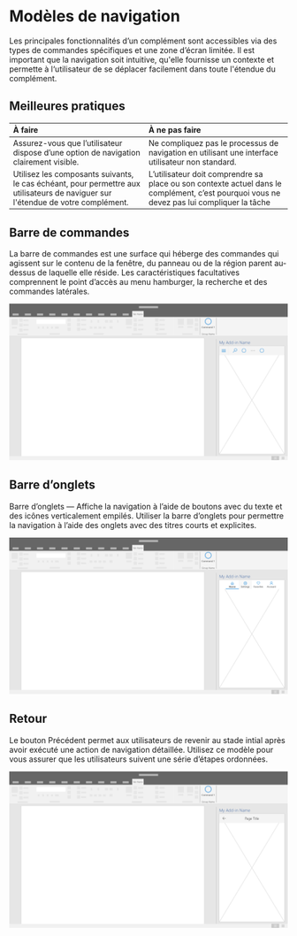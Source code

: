 # <a name="navigation-patterns"></a>Modèles de navigation

Les principales fonctionnalités d’un complément sont accessibles via des types de commandes spécifiques et une zone d’écran limitée. Il est important que la navigation soit intuitive, qu'elle fournisse un contexte et permette à l‘utilisateur de se déplacer facilement dans toute l'étendue du complément.

## <a name="best-practices"></a>Meilleures pratiques

| À faire    | À ne pas faire |
| :---- | :---- |
| Assurez-vous que l’utilisateur dispose d’une option de navigation clairement visible. | Ne compliquez pas le processus de navigation en utilisant une interface utilisateur non standard.
| Utilisez les composants suivants, le cas échéant, pour permettre aux utilisateurs de naviguer sur l'étendue de votre complément. | L’utilisateur doit comprendre sa place ou son contexte actuel dans le complément, c’est pourquoi vous ne devez pas lui compliquer la tâche



## <a name="command-bar"></a>Barre de commandes

La barre de commandes est une surface qui héberge des commandes qui agissent sur le contenu de la fenêtre, du panneau ou de la région parent au-dessus de laquelle elle réside. Les caractéristiques facultatives comprennent le point d’accès au menu hamburger, la recherche et des commandes latérales.

![Commandes — Spécifications pour le volet des tâches de bureau](../images/add-in-command-bar.png)



## <a name="tab-bar"></a>Barre d’onglets

Barre d’onglets — Affiche la navigation à l’aide de boutons avec du texte et des icônes verticalement empilés. Utiliser la barre d’onglets pour permettre la navigation à l’aide des onglets avec des titres courts et explicites.

![Barre d’onglets — Spécifications du volet des tâches de bureau](../images/add-in-tab-bar.png)


## <a name="back-button"></a>Retour

Le bouton Précédent permet aux utilisateurs de revenir au stade intial après avoir exécuté une action de navigation détaillée. Utilisez ce modèle pour vous assurer que les utilisateurs suivent une série d’étapes ordonnées.  

![Bouton Précédent — Spécifications du volet des tâches de bureau](../images/add-in-back-button.png)
